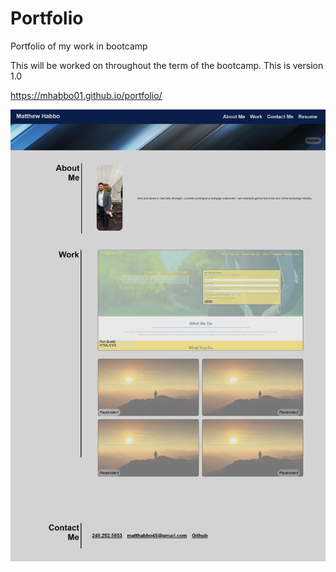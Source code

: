 # Portfolio
Portfolio of my work in bootcamp

This will be worked on throughout the term of the bootcamp.  This is version 1.0

https://mhabbo01.github.io/portfolio/

![ScreenShot](/screencapture-file.png "Screen shot of webpage")

